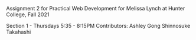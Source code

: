 Assignment 2 for Practical Web Development for Melissa Lynch at Hunter College, Fall 2021

Section 1 - Thursdays 5:35 - 8:15PM
Contributors:
Ashley Gong
Shinnosuke Takahashi
